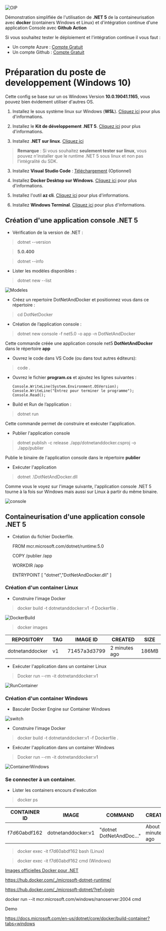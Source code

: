 
![OIP](pictures/OIP.jpg)

Démonstration simplifiée de l'utilisation de **.NET 5** de la containeurisation avec **docker** (containers Windows et Linux) et d'intégration continue d'une application Console avec **Github Action**

Si vous souhaitez tester le déploiement et l'intégration continue il vous faut :

- Un compte Azure : [Compte Gratuit](https://azure.microsoft.com/fr-fr/free/)
- Un compte Github : [Compte Gratuit](https://github.com/)


# Préparation du poste de developpement (Windows 10)

Cette config se base sur un os Windows Version **10.0.19041.1165**, vous pouvez bien évidement utiliser d'autres OS.

1. Installez le sous système linux sur Windows (**WSL**). [Cliquez ici](https://docs.microsoft.com/fr-fr/windows/wsl/install-win10) pour plus d'informations.

2. Installez le **Kit de développement .NET 5**. [Cliquez ici](https://docs.microsoft.com/fr-fr/dotnet/core/install/windows?tabs=net50) pour plus d'informations.

2. Installez **.NET sur linux**. [Cliquez ici](https://docs.microsoft.com/fr-fr/dotnet/core/install/linux)

> **Remarque** : Si vous souhaitez **seulement tester sur linux**, vous pouvez n'installer que le runtime .NET 5 sous linux et non pas l'intégralité du SDK.
>
3. Installez **Visual Studio Code** : [Téléchargement](https://code.visualstudio.com/) (Optionnel)

4. Installez **Docker Desktop sur Windows**. [Cliquez ici](https://docs.docker.com/desktop/windows/install/) pour plus d'informations.


5. Installez l'outil **az cli**. [Cliquez ici](https://docs.microsoft.com/fr-fr/cli/azure/install-azure-cli-windows?tabs=azure-cli) pour plus d'informations.

6. Installez **Windows Terminal**. [Cliquez ici](https://docs.microsoft.com/fr-fr/windows/terminal/get-started) pour plus d'informations.


## Création d'une application console .NET 5

- Vérification de la version de .NET : 
>dotnet --version 

>**5.0.400**

>dotnet --info


- Lister les modèles disponibles : 
>dotnet new --list

![Modeles](pictures/Modeles.png)

- Créez un repertoire DotNetAndDocker et positionnez vous dans ce répertoire : 

> cd DotNetDocker

- Création de l’application console :

> dotnet new console -f net5.0 -o app -n DotNetAndDocker

Cette commande créée une application console net5 **DotNetAndDocker** dans le répertoire **app**

- Ouvrez le code dans VS Code (ou dans tout autres éditeurs):

> code  .

- Ouvrez le fichier **program.cs** et ajoutez les lignes suivantes :

    ```CSHARP
    Console.WriteLine(System.Environment.OSVersion);
    Console.WriteLine("Entrez pour terminer le programme");
    Console.Read();
    ```

- Build et Run de l’application :

> dotnet run

Cette commande permet de construire et exécuter l'application.

- Publier l'application console

>dotnet publish -c release ./app/dotnetanddocker.csproj -o ./app/publier    

Publie le binaire de l'application console dans le répertoire **publier**

- Exécuter l'application

> dotnet .\DotNetAndDocker.dll

Comme vous le voyez sur l'image suivante, l'application console .NET 5 tourne à la fois sur Windows mais aussi sur Linux à partir du même binaire.

![console](pictures/Console.png)
    
## Containeurisation d'une application console .NET 5

- Création du fichier Dockerfile.

    FROM mcr.microsoft.com/dotnet/runtime:5.0

    COPY /publier /app

    WORKDIR /app

    ENTRYPOINT [ "dotnet","DotNetAndDocker.dll" ]

### Création d'un container Linux

- Construire l'image Docker

>docker build -t dotnetanddocker:v1 -f Dockerfile .

![DockerBuild](./pictures/DockerBuild.png)

>docker images

|REPOSITORY|TAG|IMAGE ID|       CREATED |        SIZE|
|--|--|--|--|--|
|dotnetanddocker |  v1     |   71457a3d3799|   2 minutes ago|   186MB|

- Exécuter l'application dans un container Linux

> Docker run --rm -it dotnetanddocker:v1

![RunContainer](./pictures/RunContainer.png)


### Création d'un container Windows


- Basculer Docker Engine sur Container Windows

![switch](./pictures/switch.png)

- Construire l'image Docker

>docker build -t dotnetanddocker:v1 -f Dockerfile .

- Exécuter l'application dans un container Windows

> Docker run --rm -it dotnetanddocker:v1

![ContainerWindows](./pictures/ContainerWindows.png)

### Se connecter à un container.

- Lister les containers encours d'exécution

>docker ps

|CONTAINER ID|   IMAGE    | COMMAND  | CREATED |   STATUS |PORTS| NAMES|
|--|--|--|--|--|--|--|
|f7d60abdf162 |  dotnetanddocker:v1|   "dotnet DotNetAndDoc…"  | About a minute ago  | Up About a minute          |  | modest_lalande

>docker exec -it f7d60abdf162 bash (Linux)



>docker exec -it f7d60abdf162 cmd (Windows)

[Images officielles Docker pour .NET ](https://docs.microsoft.com/fr-fr/dotnet/architecture/microservices/net-core-net-framework-containers/official-net-docker-images)

https://hub.docker.com/_/microsoft-dotnet-runtime/


https://hub.docker.com/_/microsoft-dotnet/?ref=login

docker run --it mcr.microsoft.com/windows/nanoserver:2004 cmd


Demo

https://docs.microsoft.com/en-us/dotnet/core/docker/build-container?tabs=windows